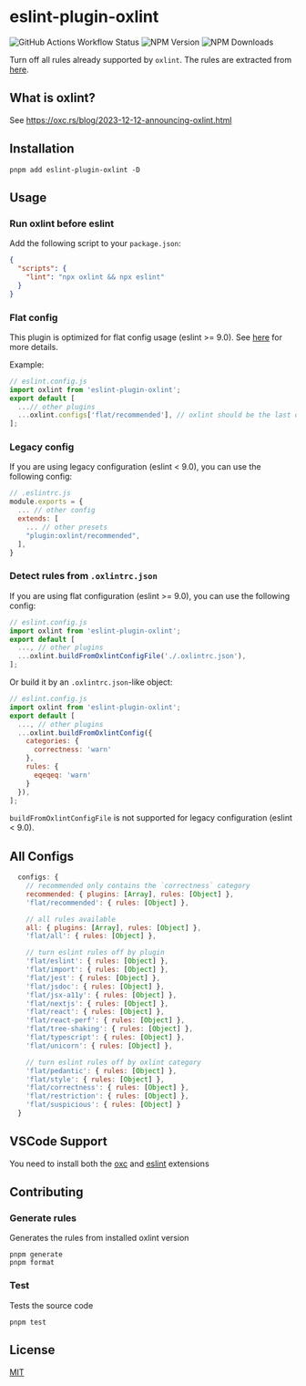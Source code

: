 # eslint-plugin-oxlint

![GitHub Actions Workflow Status](https://img.shields.io/github/actions/workflow/status/oxc-project/eslint-plugin-oxlint/.github%2Fworkflows%2Ftest.yml?branch=main)
![NPM Version](https://img.shields.io/npm/v/eslint-plugin-oxlint) ![NPM Downloads](https://img.shields.io/npm/dm/eslint-plugin-oxlint)

Turn off all rules already supported by `oxlint`. The rules are extracted from [here](https://github.com/oxc-project/oxc/blob/main/crates/oxc_linter/src/rules.rs).

## What is oxlint?

See https://oxc.rs/blog/2023-12-12-announcing-oxlint.html

## Installation

```shell
pnpm add eslint-plugin-oxlint -D
```

## Usage

### Run oxlint before eslint

Add the following script to your `package.json`:

```json
{
  "scripts": {
    "lint": "npx oxlint && npx eslint"
  }
}
```

### Flat config

This plugin is optimized for flat config usage (eslint >= 9.0). See [here](https://eslint.org/docs/latest/use/configure/configuration-files-new) for more details.

Example:

```js
// eslint.config.js
import oxlint from 'eslint-plugin-oxlint';
export default [
  ...// other plugins
  ...oxlint.configs['flat/recommended'], // oxlint should be the last one
];
```

### Legacy config

If you are using legacy configuration (eslint < 9.0), you can use the following config:

```js
// .eslintrc.js
module.exports = {
  ... // other config
  extends: [
    ... // other presets
    "plugin:oxlint/recommended",
  ],
}
```

### Detect rules from `.oxlintrc.json`

If you are using flat configuration (eslint >= 9.0), you can use the following config:

```js
// eslint.config.js
import oxlint from 'eslint-plugin-oxlint';
export default [
  ..., // other plugins
  ...oxlint.buildFromOxlintConfigFile('./.oxlintrc.json'),
];
```

Or build it by an `.oxlintrc.json`-like object:

```js
// eslint.config.js
import oxlint from 'eslint-plugin-oxlint';
export default [
  ..., // other plugins
  ...oxlint.buildFromOxlintConfig({
    categories: {
      correctness: 'warn'
    },
    rules: {
      eqeqeq: 'warn'
    }
  }),
];
```

`buildFromOxlintConfigFile` is not supported for legacy configuration (eslint < 9.0).

## All Configs

```js
  configs: {
    // recommended only contains the `correctness` category
    recommended: { plugins: [Array], rules: [Object] },
    'flat/recommended': { rules: [Object] },

    // all rules available
    all: { plugins: [Array], rules: [Object] },
    'flat/all': { rules: [Object] },

    // turn eslint rules off by plugin
    'flat/eslint': { rules: [Object] },
    'flat/import': { rules: [Object] },
    'flat/jest': { rules: [Object] },
    'flat/jsdoc': { rules: [Object] },
    'flat/jsx-a11y': { rules: [Object] },
    'flat/nextjs': { rules: [Object] },
    'flat/react': { rules: [Object] },
    'flat/react-perf': { rules: [Object] },
    'flat/tree-shaking': { rules: [Object] },
    'flat/typescript': { rules: [Object] },
    'flat/unicorn': { rules: [Object] },

    // turn eslint rules off by oxlint category
    'flat/pedantic': { rules: [Object] },
    'flat/style': { rules: [Object] },
    'flat/correctness': { rules: [Object] },
    'flat/restriction': { rules: [Object] },
    'flat/suspicious': { rules: [Object] }
  }
```

## VSCode Support

You need to install both the [oxc](https://marketplace.visualstudio.com/items?itemName=oxc.oxc-vscode) and [eslint](https://marketplace.visualstudio.com/items?itemName=dbaeumer.vscode-eslint) extensions

## Contributing

### Generate rules

Generates the rules from installed oxlint version

```shell
pnpm generate
pnpm format
```

### Test

Tests the source code

```shell
pnpm test
```

## License

[MIT](https://github.com/Dunqing/eslint-plugin-oxlint/blob/main/LICENSE)
